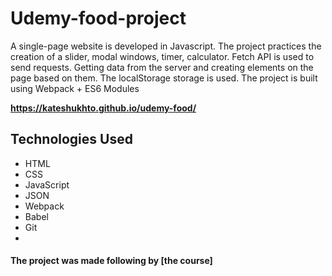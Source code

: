 # Udemy-food-project

A single-page website is developed in Javascript. The project practices the creation of a slider, modal windows, timer, calculator. Fetch API is used to send requests. Getting data from the server and creating elements on the page based on them. The localStorage storage is used. The project is built using Webpack + ES6 Modules

**https://kateshukhto.github.io/udemy-food/**

## Technologies Used
- HTML
- CSS
- JavaScript
- JSON
- Webpack
- Babel
- Git
- 
#### The project was made following by [the course]
